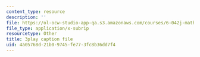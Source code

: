```yaml
---
content_type: resource
description: ''
file: https://ol-ocw-studio-app-qa.s3.amazonaws.com/courses/6-042j-mathematics-for-computer-science-fall-2010/4a05768d21b09745fe773fc8b36dd7f4_z8HKWUWS-lA.srt
file_type: application/x-subrip
resourcetype: Other
title: 3play caption file
uid: 4a05768d-21b0-9745-fe77-3fc8b36dd7f4
---
```

